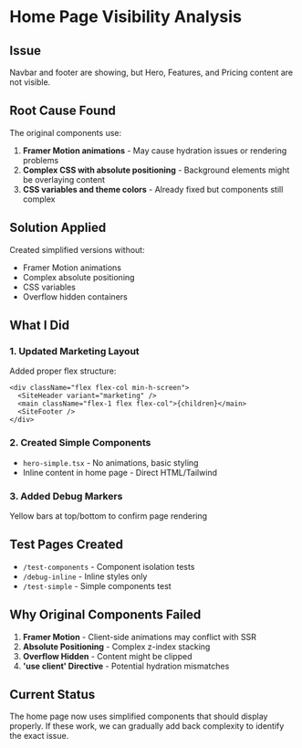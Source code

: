 # Home Page Visibility Analysis

## Issue
Navbar and footer are showing, but Hero, Features, and Pricing content are not visible.

## Root Cause Found
The original components use:
1. **Framer Motion animations** - May cause hydration issues or rendering problems
2. **Complex CSS with absolute positioning** - Background elements might be overlaying content
3. **CSS variables and theme colors** - Already fixed but components still complex

## Solution Applied
Created simplified versions without:
- Framer Motion animations
- Complex absolute positioning
- CSS variables
- Overflow hidden containers

## What I Did

### 1. Updated Marketing Layout
Added proper flex structure:
```tsx
<div className="flex flex-col min-h-screen">
  <SiteHeader variant="marketing" />
  <main className="flex-1 flex flex-col">{children}</main>
  <SiteFooter />
</div>
```

### 2. Created Simple Components
- `hero-simple.tsx` - No animations, basic styling
- Inline content in home page - Direct HTML/Tailwind

### 3. Added Debug Markers
Yellow bars at top/bottom to confirm page rendering

## Test Pages Created
- `/test-components` - Component isolation tests
- `/debug-inline` - Inline styles only
- `/test-simple` - Simple components test

## Why Original Components Failed
1. **Framer Motion** - Client-side animations may conflict with SSR
2. **Absolute Positioning** - Complex z-index stacking
3. **Overflow Hidden** - Content might be clipped
4. **'use client' Directive** - Potential hydration mismatches

## Current Status
The home page now uses simplified components that should display properly. If these work, we can gradually add back complexity to identify the exact issue.